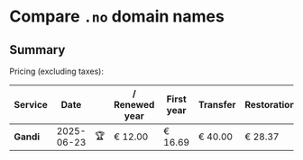 # Compare `.no` domain names

## Summary

Pricing (excluding taxes):

| Service | Date |  | / Renewed year | First year | Transfer | Restoration |
|--|--|--|--|--|--|--|
| **Gandi** | 2025-06-23 | 🏆 | € 12.00 | € 16.69 | € 40.00 | € 28.37 |
